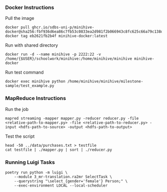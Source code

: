 
### Docker Instructions

Pull the image
```
docker pull ghcr.io/sdbs-uni-p/minihive-docker@sha256:fbf936d6ea86c7fb53c0833ea2d981f2b066943c8fc625c66a79c138d8262531
docker tag eb2621fb2b4f minihive-docker:latest
```

Run with shared directory
```
docker run -d --name minihive -p 2222:22 -v /home/{$USER}/schoolwork/minihive:/home/minihive/minihive minihive-docker
```

Run test command
```
docker exec minihive python /home/minihive/minihive/milestone-sample/test_example.py
```

### MapReduce Instructions

Run the job
```
mapred streaming -mapper mapper.py -reducer reducer.py -file <relative-path-to-mapper.py> -file <relative-path-to-reducer.py> -input <hdfs-path-to-source> -output <hdfs-path-to-output>
```

Test the script
```
head -50 ../data/purchases.txt > testfile
cat testfile | ./mapper.py | sort | ./reducer.py
```


### Running Luigi Tasks

```
poetry run python -m luigi \
    --module 3_mr-translation.ra2mr SelectTask \
    --querystring "\select_{gender='female'} Person;" \
    --exec-environment LOCAL --local-scheduler
```

